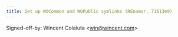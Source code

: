 ```yaml
---
title: Set up WOCommon and WOPublic symlinks (REnamer, 71513e9)
---
```


Signed-off-by: Wincent Colaiuta &lt;win@wincent.com&gt;
